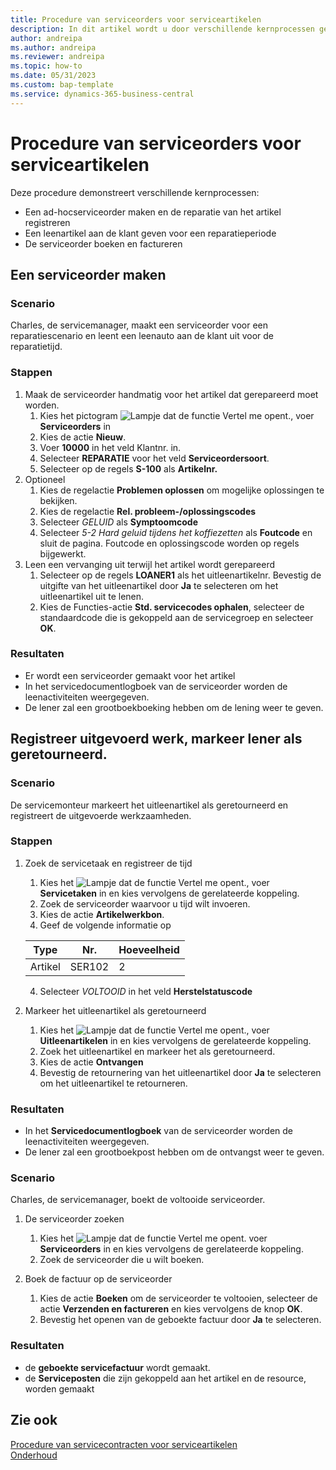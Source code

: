 ```yaml
---
title: Procedure van serviceorders voor serviceartikelen
description: In dit artikel wordt u door verschillende kernprocessen geleid waarbij serviceorders en artikelen betrokken zijn.
author: andreipa
ms.author: andreipa
ms.reviewer: andreipa
ms.topic: how-to
ms.date: 05/31/2023
ms.custom: bap-template
ms.service: dynamics-365-business-central
---
```


# Procedure van serviceorders voor serviceartikelen

Deze procedure demonstreert verschillende kernprocessen:

- Een ad-hocserviceorder maken en de reparatie van het artikel registreren
- Een leenartikel aan de klant geven voor een reparatieperiode
- De serviceorder boeken en factureren
    
## Een serviceorder maken

### Scenario  

Charles, de servicemanager, maakt een serviceorder voor een reparatiescenario en leent een leenauto aan de klant uit voor de reparatietijd.

### Stappen

1. Maak de serviceorder handmatig voor het artikel dat gerepareerd moet worden.
   1. Kies het pictogram ![Lampje dat de functie Vertel me opent.](../../media/ui-search/search_small.png "Vertel me wat u wilt doen"), voer **Serviceorders** in
   2. Kies de actie **Nieuw**.
   3. Voer **10000** in het veld Klantnr. in.
   4. Selecteer **REPARATIE** voor het veld **Serviceordersoort**.
   5. Selecteer op de regels **S-100** als **Artikelnr.**
2. Optioneel
   1. Kies de regelactie **Problemen oplossen** om mogelijke oplossingen te bekijken.
   2. Kies de regelactie **Rel. probleem-/oplossingscodes**
   3. Selecteer *GELUID* als **Symptoomcode**
   4. Selecteer *5-2 Hard geluid tijdens het koffiezetten* als **Foutcode** en sluit de pagina. Foutcode en oplossingscode worden op regels bijgewerkt.
3. Leen een vervanging uit terwijl het artikel wordt gerepareerd
   1. Selecteer op de regels **LOANER1** als het uitleenartikelnr. Bevestig de uitgifte van het uitleenartikel door **Ja** te selecteren om het uitleenartikel uit te lenen. 
   2. Kies de Functies-actie **Std. servicecodes ophalen**, selecteer de standaardcode die is gekoppeld aan de servicegroep en selecteer **OK**.
   
### Resultaten

- Er wordt een serviceorder gemaakt voor het artikel
- In het servicedocumentlogboek van de serviceorder worden de leenactiviteiten weergegeven.
- De lener zal een grootboekboeking hebben om de lening weer te geven.
   

## Registreer uitgevoerd werk, markeer lener als geretourneerd.

### Scenario  

De servicemonteur markeert het uitleenartikel als geretourneerd en registreert de uitgevoerde werkzaamheden.

### Stappen

1. Zoek de servicetaak en registreer de tijd 
   1. Kies het ![Lampje dat de functie Vertel me opent.](../../media/ui-search/search_small.png "Vertel me wat u wilt doen"), voer **Servicetaken** in en kies vervolgens de gerelateerde koppeling.
   2. Zoek de serviceorder waarvoor u tijd wilt invoeren.
   3. Kies de actie **Artikelwerkbon**.
   4. Geef de volgende informatie op

    |Type|Nr.|Hoeveelheid|
    |----|---|--------|  
    |Artikel|SER102|2|

   4. Selecteer *VOLTOOID* in het veld **Herstelstatuscode**
    
2. Markeer het uitleenartikel als geretourneerd
   1. Kies het ![Lampje dat de functie Vertel me opent.](../../media/ui-search/search_small.png "Vertel me wat u wilt doen"), voer **Uitleenartikelen** in en kies vervolgens de gerelateerde koppeling.
   2. Zoek het uitleenartikel en markeer het als geretourneerd.
   3. Kies de actie **Ontvangen** 
   4. Bevestig de retournering van het uitleenartikel door **Ja** te selecteren om het uitleenartikel te retourneren.
      
### Resultaten

- In het **Servicedocumentlogboek** van de serviceorder worden de leenactiviteiten weergegeven.
- De lener zal een grootboekpost hebben om de ontvangst weer te geven.


### Scenario  

Charles, de servicemanager, boekt de voltooide serviceorder.

1. De serviceorder zoeken 
   1. Kies het ![Lampje dat de functie Vertel me opent.](../../media/ui-search/search_small.png "Vertel me wat u wilt doen") voer **Serviceorders** in en kies vervolgens de gerelateerde koppeling.
   2. Zoek de serviceorder die u wilt boeken.

2. Boek de factuur op de serviceorder
   1. Kies de actie **Boeken** om de serviceorder te voltooien, selecteer de actie **Verzenden en factureren** en kies vervolgens de knop **OK**.
   2. Bevestig het openen van de geboekte factuur door **Ja** te selecteren. 
### Resultaten

- de **geboekte servicefactuur** wordt gemaakt.
- de **Serviceposten** die zijn gekoppeld aan het artikel en de resource, worden gemaakt

## Zie ook
[Procedure van servicecontracten voor serviceartikelen](service-contract-flow.md)  
[Onderhoud](../../service-service.md)
